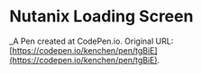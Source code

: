 # Nutanix Loading Screen
 _A Pen created at CodePen.io. Original URL: [https://codepen.io/kenchen/pen/tgBiE](https://codepen.io/kenchen/pen/tgBiE).

 
